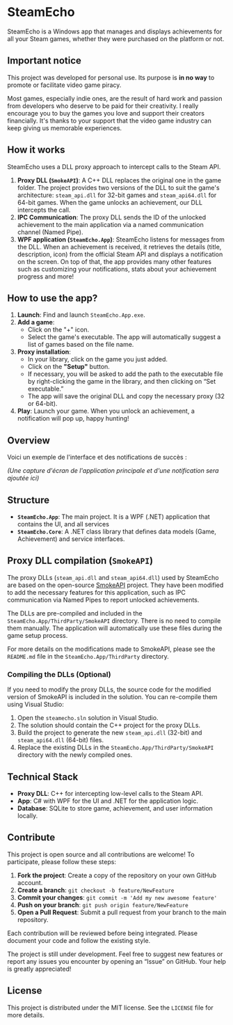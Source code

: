 # SteamEcho

SteamEcho is a Windows app that manages and displays achievements for all your Steam games, whether they were purchased on the platform or not. 

## Important notice

This project was developed for personal use. Its purpose is **in no way** to promote or facilitate video game piracy.

Most games, especially indie ones, are the result of hard work and passion from developers who deserve to be paid for their creativity. I really encourage you to buy the games you love and support their creators financially. It's thanks to your support that the video game industry can keep giving us memorable experiences.

## How it works

SteamEcho uses a DLL proxy approach to intercept calls to the Steam API.

1.  **Proxy DLL (`SmokeAPI`)**: A C++ DLL replaces the original one in the game folder. The project provides two versions of the DLL to suit the game's architecture: `steam_api.dll` for 32-bit games and `steam_api64.dll` for 64-bit games. When the game unlocks an achievement, our DLL intercepts the call.
2.  **IPC Communication**: The proxy DLL sends the ID of the unlocked achievement to the main application via a named communication channel (Named Pipe).
3.  **WPF application (`SteamEcho.App`)**: SteamEcho listens for messages from the DLL. When an achievement is received, it retrieves the details (title, description, icon) from the official Steam API and displays a notification on the screen. 
On top of that, the app provides many other features such as customizing your notifications, stats about your achievement progress and more!

## How to use the app?

1.  **Launch**: Find and launch `SteamEcho.App.exe`.
2.  **Add a game**:
    *   Click on the "+" icon.
    *   Select the game's executable. The app will automatically suggest a list of games based on the file name.
3.  **Proxy installation**:
    *   In your library, click on the game you just added.
    *   Click on the **"Setup"** button.
    *   If necessary, you will be asked to add the path to the executable file by right-clicking the game in the library, and then clicking on “Set executable.”
    *   The app will save the original DLL and copy the necessary proxy (32 or 64-bit).
4.  **Play**: Launch your game. When you unlock an achievement, a notification will pop up, happy hunting!

## Overview

Voici un exemple de l'interface et des notifications de succès :

*(Une capture d'écran de l'application principale et d'une notification sera ajoutée ici)*

## Structure

*   **`SteamEcho.App`**: The main project. It is a WPF (.NET) application that contains the UI, and all services
*   **`SteamEcho.Core`**: A .NET class library that defines data models (Game, Achievement) and service interfaces.

## Proxy DLL compilation (`SmokeAPI`)

The proxy DLLs (`steam_api.dll` and `steam_api64.dll`) used by SteamEcho are based on the open-source [SmokeAPI](https://github.com/acidicoala/SmokeAPI) project. They have been modified to add the necessary features for this application, such as IPC communication via Named Pipes to report unlocked achievements.

The DLLs are pre-compiled and included in the `SteamEcho.App/ThirdParty/SmokeAPI` directory. There is no need to compile them manually. The application will automatically use these files during the game setup process.

For more details on the modifications made to SmokeAPI, please see the `README.md` file in the `SteamEcho.App/ThirdParty` directory.

### Compiling the DLLs (Optional)

If you need to modify the proxy DLLs, the source code for the modified version of SmokeAPI is included in the solution. You can re-compile them using Visual Studio:

1.  Open the `steamecho.sln` solution in Visual Studio.
2.  The solution should contain the C++ project for the proxy DLLs.
3.  Build the project to generate the new `steam_api.dll` (32-bit) and `steam_api64.dll` (64-bit) files.
4.  Replace the existing DLLs in the `SteamEcho.App/ThirdParty/SmokeAPI` directory with the newly compiled ones.

## Technical Stack

*   **Proxy DLL**: C++ for intercepting low-level calls to the Steam API.
*   **App**: C# with WPF for the UI and .NET for the application logic.
*   **Database**: SQLite to store game, achievement, and user information locally.

## Contribute

This project is open source and all contributions are welcome! To participate, please follow these steps:

1.  **Fork the project**: Create a copy of the repository on your own GitHub account.
2.  **Create a branch**: `git checkout -b feature/NewFeature`
3.  **Commit your changes**: `git commit -m 'Add my new awesome feature'`
4.  **Push on your branch**: `git push origin feature/NewFeature`
5.  **Open a Pull Request**: Submit a pull request from your branch to the main repository.

Each contribution will be reviewed before being integrated. Please document your code and follow the existing style.

The project is still under development. Feel free to suggest new features or report any issues you encounter by opening an “Issue” on GitHub. Your help is greatly appreciated!

## License

This project is distributed under the MIT license. See the `LICENSE` file for more details.